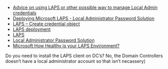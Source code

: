 * [Advice on using LAPS or other possible way to manage Local Admin credentials](https://www.reddit.com/r/sysadmin/comments/7yobr4/advice_on_using_laps_or_other_possible_way_to/)
* [Deploying Microsoft LAPS - Local Administrator Password Solution](https://www.youtube.com/watch?v=78SE1DYIaxo)
* [LAPS – Create credential object](https://arconnetblog.wordpress.com/2017/12/04/laps-create-credential-object/)
* [LAPS deployment](https://arconnetblog.wordpress.com/2017/09/11/laps-deployment/)
* [LAPS](https://www.reddit.com/r/sysadmin/comments/86mwwr/laps/?st=jf5z84m8&sh=c9a28d40)
* [Local Administrator Password Solution](https://technet.microsoft.com/en-us/mt227395.aspx)
* [Microsoft How Healthy is your LAPS Environment?](https://www.reddit.com/r/sysadmin/comments/8oijoa/microsoft_how_healthy_is_your_laps_environment/)

Do you need to install the LAPS client on DC’s?
No, the Domain Controllers doesn’t have a local administrator account so that isn’t necassery)
